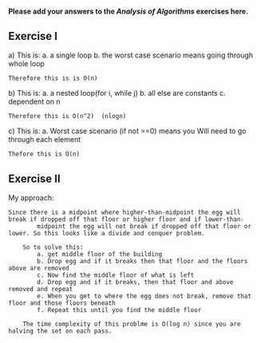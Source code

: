 #### Please add your answers to the ***Analysis of  Algorithms*** exercises here.

## Exercise I

a) This is:
    a.  a single loop
    b. the worst case scenario means going through whole loop
    
    Therefore this is is O(n)


b) This is: 
    a. a nested loop(for i, while j) 
    b. all else are constants 
    c. dependent on n

    Therefore this is O(n^2)  (nlogn)


c) This is:
    a. Worst case scenario (if not ==0) means you Will need to go through each element 
    
    Thefore this is O(n)

## Exercise II

My approach:

    Since there is a midpoint where higher-than-midpoint the egg will break if dropped off that floor or higher floor and if lower-than-
            midpoint the egg will not break if dropped off that floor or lower. So this looks like a divide and conquer problem.

        So to solve this:
            a. get middle floor of the building
            b. Drop egg and if it breaks then that floor and the floors above are removed
            c. Now find the middle floor of what is left
            d. Drop egg and if it breaks, then that floor and above removed and repeat
            e. When you get to where the egg does not break, remove that floor and those floors beneath
            f. Repeat this until you find the middle floor

        The time complexity of this problme is O(log n) since you are halving the set on each pass.


